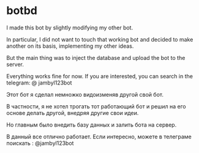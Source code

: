 # botbd

I made this bot by slightly modifying my other bot.

In particular, I did not want to touch that working bot and decided to make another on its basis, implementing my other ideas.

But the main thing was to inject the database and upload the bot to the server.

Everything works fine for now.
If you are interested, you can search in the telegram: @ jambyl123bot

Этот бот я сделал немножко видоизменяв другой свой бот.

В частности, я не хотел трогать тот работающий бот и решил на его основе делать другой, внедряя другие свои идеи.

Но главным было внедить базу данных и залить бота на сервер.

В данный все отлично работает.
Если интересно, можете в телеграме поискать : @jambyl123bot
